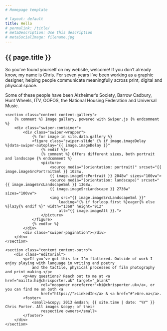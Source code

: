 ```yaml
---
# Homepage template

# layout: default
title: Hello
# permalink: /title/
# metaDescription: Use this description
# metaSocialImage: filename.jpg
---
```


<main id="content">
    <section class="content content-intro">
        <div class="editorial">
            <h1>{{ page.title }}</h1>
            <p>So you’ve found yourself on my website, welcome! If you don’t already know, my name is Chris. For seven
                years I’ve been working as a graphic designer, helping people communicate meaningfully across print,
                digital and physical space.</p>
            <p>Some of these people have been Alzheimer’s Society, Barrow Cadbury, Hunt Wheels, ITV, OOFOS, the National
                Housing Federation and Universal Music.</p>
        </div>
    </section>

    <section class="content content-gallery">
        {% comment %} Image gallery, powered with Swiper.js {% endcomment %}
        <div class="swiper-container">
            <div class="swiper-wrapper">
                {% for image in site.data.gallery %}
                <figure class="swiper-slide" {% if image.imageDelay %}data-swiper-autoplay="{{ image.imageDelay }}"
                    {% endif %}>
                    {% comment %} Offers different sizes, both portrait and landscape {% endcomment %}
                    <picture>
                        <source media="(orientation: portrait)" srcset="{{ image.imageSrcPortraitSml }} 1024w,
                        {{ image.imageSrcPortrait }} 2048w" sizes="100vw">
                        <source media="(orientation: landscape)" srcset="{{ image.imageSrcLandscapeSml }} 1368w,
                        {{ image.imageSrcLandscape }} 2736w" sizes="100vw">
                        <img src="{{ image.imageSrcLandscapeSml }}"
                            loading="{% if forloop.first %}eager{% else %}lazy{% endif %}" width="1368" height="912"
                            alt="{{ image.imageAlt }}.">
                    </picture>
                </figure>
                {% endfor %}
            </div>
            <div class="swiper-pagination"></div>
        </div>
    </section>

    <section class="content content-outro">
        <div class="editorial">
            <p>If you’ve got this far I’m flattered. Outside of work I enjoy playing with language in writing and poetry
                and the tactile, physical processes of film photography and print making.</p>
            <p>Any questions? Reach out to me at <a href="mailto:hi@chrisporter.uk" target="_blank"
                    rel="noopener noreferrer">hi@chrisporter.uk</a>, or you can find me on both <a
                    href="https://">LinkedIn</a> & <a href="#">Are.na</a>.
            <footer>
                <small>&copy; 2013 &mdash; {{ site.time | date: "%Y" }} Chris Porter. All images &copy; of their
                    respective owners</small>
            </footer>
        </div>
    </section>
</main>

